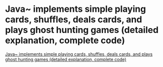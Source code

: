# Java~ implements simple playing cards, shuffles, deals cards, and plays ghost hunting games (detailed explanation, complete code)
[Java~ implements simple playing cards, shuffles, deals cards, and plays ghost hunting games (detailed explanation, complete code)](https://aiwithcloud.com/2022/09/16/java_implements_simple_playing_cards_shuffles_deals_cards_and_plays_ghost_hunting_games_detailed_explanation_complete_code/)